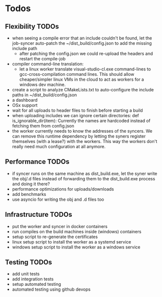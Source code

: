 # Todos

## Flexibility TODOs

- when seeing a compile error that an include couldn't be found, let the job-syncer auto-patch the ~/dist_build/config.json to add the missing include path
    - after patching the config.json we could re-upload the headers and restart the compile-job
- compiler command-line translation:
    - let a linux worker translate visual-studio-cl.exe command-lines to gcc-cross-compilation command lines. This should allow cheaper/simpler linux VMs in the cloud to act as workers for a windows dev machine.
- create a script to analyze CMakeLists.txt to auto-configure the include paths in ~/dist_build/config.json
- a dashboard
- OSx support
- wait for all uploads to header files to finish before starting a build
- when uploading includes we can ignore certain directories:
        def is_ignorable_dir(item):
  Currently the names are hardcoded instead of fetching them from config.json
- the worker currently needs to know the addresses of the syncers. 
  We can remove this runtime dependency by letting the syners register themselves (with a lease?) with the workers.
  This way the workers don't really need much configuration at all anymore.


## Performance TODOs

- if syncer runs on the same machine as dist_build.exe, let the syner write the obj/.d files instead of forwarding them to the dist_build.exe process and doing it there?
- performance optimizations for uploads/downloads
- add benchmarks
- use asyncio for writing the obj and .d files too

## Infrastructure TODOs

- put the worker and syncer in docker containers
- run compiles on the build machines inside (windows) containers
- setup script to re-generate the certificates
- linux setup script to install the worker as a systemd service
- windows setup script to install the worker as a windows service


## Testing TODOs
- add unit tests
- add integration tests
- setup automated testing
- automated testing using github devops


